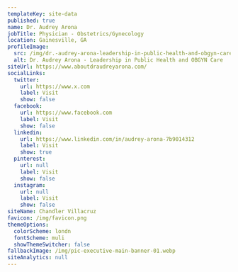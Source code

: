 ```yaml
---
templateKey: site-data
published: true
name: Dr. Audrey Arona
jobTitle: Physician - Obstetrics/Gynecology
location: Gainesville, GA
profileImage:
  src: /img/dr.-audrey-arona-leadership-in-public-health-and-obgyn-care.jpg
  alt: Dr. Audrey Arona - Leadership in Public Health and OBGYN Care
siteUrl: https://www.aboutdraudreyarona.com/
socialLinks:
  twitter:
    url: https://www.x.com
    label: Visit
    show: false
  facebook:
    url: https://www.facebook.com
    label: Visit
    show: false
  linkedin:
    url: https://www.linkedin.com/in/audrey-arona-7b9014312
    label: Visit
    show: true
  pinterest:
    url: null
    label: Visit
    show: false
  instagram:
    url: null
    label: Visit
    show: false
siteName: Chandler Villacruz
favicon: /img/favicon.png
themeOptions:
  colorScheme: londn
  fontScheme: muli
  showThemeSwitcher: false
fallbackImage: /img/pic-executive-main-banner-01.webp
siteAnalytics: null
---
```

